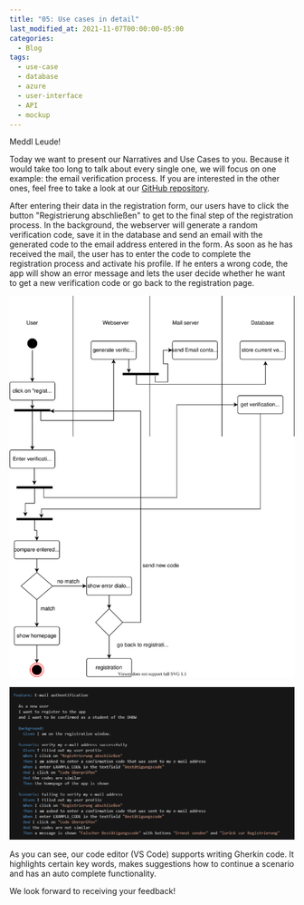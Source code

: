 ```yaml
---
title: "05: Use cases in detail"
last_modified_at: 2021-11-07T00:00:00-05:00
categories:
  - Blog
tags:
  - use-case
  - database
  - azure
  - user-interface
  - API
  - mockup
---
```


Meddl Leude!

Today we want to present our Narratives and Use Cases to you.
Because it would take too long to talk about every single one, we will focus on one example: the email verification process. If you are interested in the other ones, feel free to take a look at our [GitHub repository](https://github.com/DHBW-Experts/documents).

After entering their data in the registration form, our users have to click the button "Registrierung abschließen" to get to the final step of the registration process. In the background, the webserver will generate a random verification code, save it in the database and send an email with the generated code to the email address entered in the form. As soon as he has received the mail, the user has to enter the code to complete the registration process and activate his profile.
If he enters a wrong code, the app will show an error message and lets the user decide whether he want to get a new verification code or go back to the registration page.

![Organization Application Activity Diagram](https://raw.githubusercontent.com/DHBW-Experts/documents/main/ActivityDiagrams/verifyEmail.svg)

![Narrative](/assets/images/narrative-mail-authentication.PNG)

As you can see, our code editor (VS Code) supports writing Gherkin code. It highlights certain key words, makes suggestions how to continue a scenario and has an auto complete functionality.

We look forward to receiving your feedback!